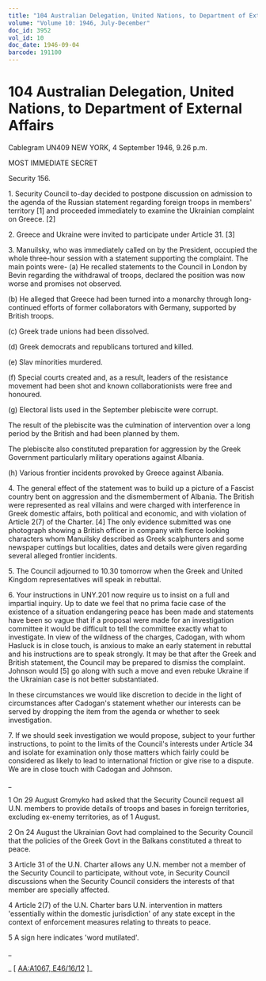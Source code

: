 ```yaml
---
title: "104 Australian Delegation, United Nations, to Department of External Affairs"
volume: "Volume 10: 1946, July-December"
doc_id: 3952
vol_id: 10
doc_date: 1946-09-04
barcode: 191100
---
```


# 104 Australian Delegation, United Nations, to Department of External Affairs

Cablegram UN409 NEW YORK, 4 September 1946, 9.26 p.m.

MOST IMMEDIATE SECRET

Security 156.

1\. Security Council to-day decided to postpone discussion on admission to the agenda of the Russian statement regarding foreign troops in members' territory [1] and proceeded immediately to examine the Ukrainian complaint on Greece. [2]

2\. Greece and Ukraine were invited to participate under Article 31. [3]

3\. Manuilsky, who was immediately called on by the President, occupied the whole three-hour session with a statement supporting the complaint. The main points were- (a) He recalled statements to the Council in London by Bevin regarding the withdrawal of troops, declared the position was now worse and promises not observed.

(b) He alleged that Greece had been turned into a monarchy through long-continued efforts of former collaborators with Germany, supported by British troops.

(c) Greek trade unions had been dissolved.

(d) Greek democrats and republicans tortured and killed.

(e) Slav minorities murdered.

(f) Special courts created and, as a result, leaders of the resistance movement had been shot and known collaborationists were free and honoured.

(g) Electoral lists used in the September plebiscite were corrupt.

The result of the plebiscite was the culmination of intervention over a long period by the British and had been planned by them.

The plebiscite also constituted preparation for aggression by the Greek Government particularly military operations against Albania.

(h) Various frontier incidents provoked by Greece against Albania.

4\. The general effect of the statement was to build up a picture of a Fascist country bent on aggression and the dismemberment of Albania. The British were represented as real villains and were charged with interference in Greek domestic affairs, both political and economic, and with violation of Article 2(7) of the Charter. [4] The only evidence submitted was one photograph showing a British officer in company with fierce looking characters whom Manuilsky described as Greek scalphunters and some newspaper cuttings but localities, dates and details were given regarding several alleged frontier incidents.

5\. The Council adjourned to 10.30 tomorrow when the Greek and United Kingdom representatives will speak in rebuttal.

6\. Your instructions in UNY.201 now require us to insist on a full and impartial inquiry. Up to date we feel that no prima facie case of the existence of a situation endangering peace has been made and statements have been so vague that if a proposal were made for an investigation committee it would be difficult to tell the committee exactly what to investigate. In view of the wildness of the charges, Cadogan, with whom Hasluck is in close touch, is anxious to make an early statement in rebuttal and his instructions are to speak strongly. It may be that after the Greek and British statement, the Council may be prepared to dismiss the complaint. Johnson would [5] go along with such a move and even rebuke Ukraine if the Ukrainian case is not better substantiated.

In these circumstances we would like discretion to decide in the light of circumstances after Cadogan's statement whether our interests can be served by dropping the item from the agenda or whether to seek investigation.

7\. If we should seek investigation we would propose, subject to your further instructions, to point to the limits of the Council's interests under Article 34 and isolate for examination only those matters which fairly could be considered as likely to lead to international friction or give rise to a dispute. We are in close touch with Cadogan and Johnson.

_

1 On 29 August Gromyko had asked that the Security Council request all U.N. members to provide details of troops and bases in foreign territories, excluding ex-enemy territories, as of 1 August.

2 On 24 August the Ukrainian Govt had complained to the Security Council that the policies of the Greek Govt in the Balkans constituted a threat to peace.

3 Article 31 of the U.N. Charter allows any U.N. member not a member of the Security Council to participate, without vote, in Security Council discussions when the Security Council considers the interests of that member are specially affected.

4 Article 2(7) of the U.N. Charter bars U.N. intervention in matters 'essentially within the domestic jurisdiction' of any state except in the context of enforcement measures relating to threats to peace.

5 A sign here indicates 'word mutilated'.

_

_ [ [AA:A1067, E46/16/12](http://www.naa.gov.au/cgi-bin/Search?O=I&Number=191100) ]_

